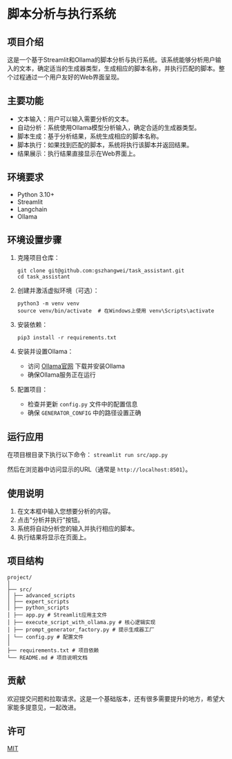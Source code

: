 # 脚本分析与执行系统

## 项目介绍

这是一个基于Streamlit和Ollama的脚本分析与执行系统。该系统能够分析用户输入的文本，确定适当的生成器类型，生成相应的脚本名称，并执行匹配的脚本。整个过程通过一个用户友好的Web界面呈现。

## 主要功能

- 文本输入：用户可以输入需要分析的文本。
- 自动分析：系统使用Ollama模型分析输入，确定合适的生成器类型。
- 脚本生成：基于分析结果，系统生成相应的脚本名称。
- 脚本执行：如果找到匹配的脚本，系统将执行该脚本并返回结果。
- 结果展示：执行结果直接显示在Web界面上。

## 环境要求

- Python 3.10+
- Streamlit
- Langchain
- Ollama

## 环境设置步骤

1. 克隆项目仓库：
   ```
   git clone git@github.com:gszhangwei/task_assistant.git
   cd task_assistant
   ```

2. 创建并激活虚拟环境（可选）：
   ```
   python3 -m venv venv
   source venv/bin/activate  # 在Windows上使用 venv\Scripts\activate
   ```

3. 安装依赖：
   ```
   pip3 install -r requirements.txt
   ```

4. 安装并设置Ollama：
   - 访问 [Ollama官网](https://ollama.ai/) 下载并安装Ollama
   - 确保Ollama服务正在运行

5. 配置项目：
   - 检查并更新 `config.py` 文件中的配置信息
   - 确保 `GENERATOR_CONFIG` 中的路径设置正确

## 运行应用

在项目根目录下执行以下命令：
```streamlit run src/app.py```

然后在浏览器中访问显示的URL（通常是 `http://localhost:8501`）。

## 使用说明

1. 在文本框中输入您想要分析的内容。
2. 点击"分析并执行"按钮。
3. 系统将自动分析您的输入并执行相应的脚本。
4. 执行结果将显示在页面上。

## 项目结构
````
project/
│
├── src/
│ ├── advanced_scripts
│ ├── expert_scripts
│ ├── python_scripts
│ ├── app.py # Streamlit应用主文件
│ ├── execute_script_with_ollama.py # 核心逻辑实现
│ ├── prompt_generator_factory.py # 提示生成器工厂
│ └── config.py # 配置文件
│
├── requirements.txt # 项目依赖
└── README.md # 项目说明文档
````
## 贡献
欢迎提交问题和拉取请求。这是一个基础版本，还有很多需要提升的地方，希望大家能多提意见，一起改进。

## 许可
[MIT](https://choosealicense.com/licenses/mit/)

